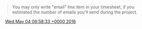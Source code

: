 > You may only write "email" line item in your timesheet, if you estimated the number of emails you'll send during the project\.

<img src="../../media/tweet.ico" width="12" /> [Wed May 04 06:58:33 +0000 2016](https://twitter.com/DromerDenker/status/727754270678892544)